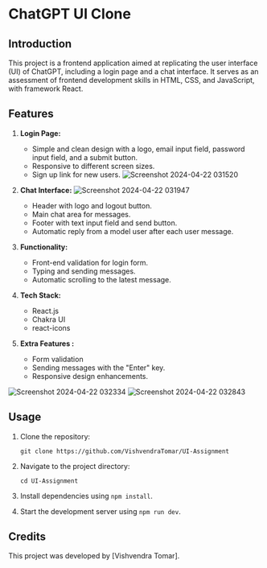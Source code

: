 # ChatGPT UI Clone

## Introduction
This project is a frontend application aimed at replicating the user interface (UI) of ChatGPT, including a login page and a chat interface. It serves as an assessment of frontend development skills in HTML, CSS, and JavaScript, with framework React.

## Features
1. **Login Page:**
    - Simple and clean design with a logo, email input field, password input field, and a submit button.
    - Responsive to different screen sizes.
    - Sign up link for new users.
![Screenshot 2024-04-22 031520](https://github.com/VishvendraTomar/UI-Assignment/assets/95501800/f27b9c9f-c873-4d16-a3f5-97549926fdf7)



2. **Chat Interface:**
![Screenshot 2024-04-22 031947](https://github.com/VishvendraTomar/UI-Assignment/assets/95501800/380c2b9f-20ec-4865-9e3c-3f4f3d7dcd1f)

    - Header with logo and logout button.
    - Main chat area for messages.
    - Footer with text input field and send button.
    - Automatic reply from a model user after each user message.
    
4. **Functionality:**
    - Front-end validation for login form.
    - Typing and sending messages.
    - Automatic scrolling to the latest message.

5. **Tech Stack:**
    - React.js
    - Chakra UI
    - react-icons

6. **Extra Features :**
    - Form validation  
    - Sending messages with the "Enter" key.
    - Responsive design enhancements.

 ![Screenshot 2024-04-22 032334](https://github.com/VishvendraTomar/UI-Assignment/assets/95501800/07896594-f601-4c2d-b0b9-3600ca5efc01)
![Screenshot 2024-04-22 032843](https://github.com/VishvendraTomar/UI-Assignment/assets/95501800/1bc2e94f-1725-45eb-9836-d132ec5effcf)

## Usage
1. Clone the repository:
    ```
    git clone https://github.com/VishvendraTomar/UI-Assignment
    ```

2. Navigate to the project directory:
    ```
    cd UI-Assignment
    ```

3. Install dependencies using `npm install`.

4. Start the development server using `npm run dev`.





## Credits
This project was developed by [Vishvendra Tomar].
